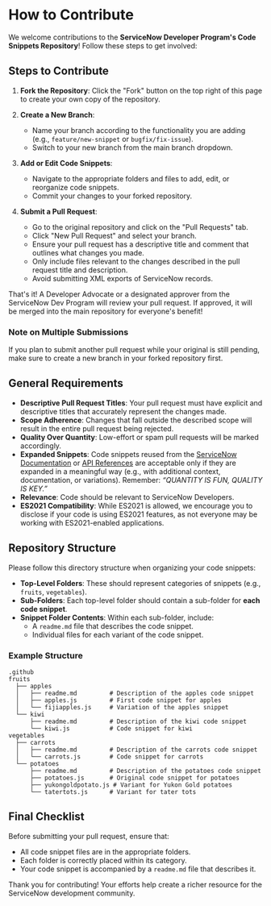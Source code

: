# How to Contribute

We welcome contributions to the **ServiceNow Developer Program's Code Snippets Repository**! Follow these steps to get involved:

## Steps to Contribute

1. **Fork the Repository**: Click the "Fork" button on the top right of this page to create your own copy of the repository.

2. **Create a New Branch**: 
   - Name your branch according to the functionality you are adding (e.g., `feature/new-snippet` or `bugfix/fix-issue`).
   - Switch to your new branch from the main branch dropdown.

3. **Add or Edit Code Snippets**:
   - Navigate to the appropriate folders and files to add, edit, or reorganize code snippets.
   - Commit your changes to your forked repository.

4. **Submit a Pull Request**:
   - Go to the original repository and click on the "Pull Requests" tab.
   - Click "New Pull Request" and select your branch.
   - Ensure your pull request has a descriptive title and comment that outlines what changes you made.
   - Only include files relevant to the changes described in the pull request title and description.
   - Avoid submitting XML exports of ServiceNow records.

That's it! A Developer Advocate or a designated approver from the ServiceNow Dev Program will review your pull request. If approved, it will be merged into the main repository for everyone's benefit!

### Note on Multiple Submissions
If you plan to submit another pull request while your original is still pending, make sure to create a new branch in your forked repository first.

## General Requirements

- **Descriptive Pull Request Titles**: Your pull request must have explicit and descriptive titles that accurately represent the changes made.
- **Scope Adherence**: Changes that fall outside the described scope will result in the entire pull request being rejected.
- **Quality Over Quantity**: Low-effort or spam pull requests will be marked accordingly.
- **Expanded Snippets**: Code snippets reused from the [ServiceNow Documentation](https://docs.servicenow.com/) or [API References](https://developer.servicenow.com/dev.do#!/reference/) are acceptable only if they are expanded in a meaningful way (e.g., with additional context, documentation, or variations). Remember: *“QUANTITY IS FUN, QUALITY IS KEY.”*
- **Relevance**: Code should be relevant to ServiceNow Developers.
- **ES2021 Compatibility**: While ES2021 is allowed, we encourage you to disclose if your code is using ES2021 features, as not everyone may be working with ES2021-enabled applications.

## Repository Structure

Please follow this directory structure when organizing your code snippets:

- **Top-Level Folders**: These should represent categories of snippets (e.g., `fruits`, `vegetables`).
- **Sub-Folders**: Each top-level folder should contain a sub-folder for **each code snippet**.
- **Snippet Folder Contents**: Within each sub-folder, include:
  - A `readme.md` file that describes the code snippet.
  - Individual files for each variant of the code snippet.

### Example Structure

```
.github
fruits
  ├── apples
  │   ├── readme.md         # Description of the apples code snippet
  │   ├── apples.js         # First code snippet for apples
  │   └── fijiapples.js     # Variation of the apples snippet
  └── kiwi
      ├── readme.md         # Description of the kiwi code snippet
      └── kiwi.js           # Code snippet for kiwi
vegetables
  ├── carrots
  │   ├── readme.md         # Description of the carrots code snippet
  │   └── carrots.js        # Code snippet for carrots
  └── potatoes
      ├── readme.md         # Description of the potatoes code snippet
      ├── potatoes.js       # Original code snippet for potatoes
      ├── yukongoldpotato.js # Variant for Yukon Gold potatoes
      └── tatertots.js      # Variant for tater tots
```

## Final Checklist

Before submitting your pull request, ensure that:
- All code snippet files are in the appropriate folders.
- Each folder is correctly placed within its category.
- Your code snippet is accompanied by a `readme.md` file that describes it.

Thank you for contributing! Your efforts help create a richer resource for the ServiceNow development community.
